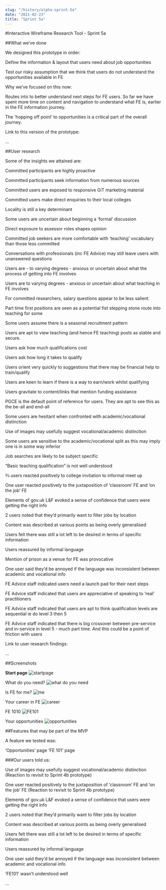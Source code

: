 ```yaml
---
slug: "/history/alpha-sprint-5a"
date: "2021-02-23"
title: "Sprint 5a"
---
```


#Interactive Wireframe Research Tool - Sprint 5a

##What we’ve done

We designed this prototype in order:

Define the information & layout that users need about job opportunities 

Test our risky assumption that we think that users do not understand the opportunities available in FE

Why we’ve focused on this now:

Routes into to better understand next steps for FE users. So far we have spent more time on content and navigation to understand what FE is, earlier in the FE information journey. 

The 'hopping off point’ to opportunities is a critical part of the overall journey.


Link to this version of the prototype: 

...

##User research

Some of the insights we attained are:

Committed participants are highly proactive

Committed participants seek information from numerous sources

Committed users are exposed to responsive GiT marketing material

Committed users make direct enquiries to their local colleges

Locality is still a key determinant

Some users are uncertain about beginning a ‘formal’ discussion

Direct exposure to assessor roles shapes opinion

Committed job seekers are more comfortable with ‘teaching’ vocabulary than those less committed 

Conversations with professionals (inc FE Advice) may still leave users with unanswered questions

Users are - to varying degrees - anxious or uncertain about what the process of getting into FE involves

Users are to varying degrees - anxious or uncertain about what teaching in FE involves

For committed researchers, salary questions appear to be less salient 

Part time first positions are seen as a potential fist stepping stone route into teaching for some

Some users assume there is a seasonal recruitment pattern
 
Users are apt to view teaching (and hence FE teaching) posts as stable and secure.

Users ask how much qualifications cost

Users ask how long it takes to qualify

Users orient very quickly to suggestions that there may be financial help to train/qualify

Users are keen to learn if there is a way to earn/work whilst qualifying

Users gravitate to content/links that mention funding assistance

PGCE is the default point of reference for users. They are apt to see this as the be-all and end-all

Some users are hesitant when confronted with academic/vocational distinction

Use of images may usefully suggest vocational/academic distinction 

Some users are sensitive to the academic/vocational split as this may imply one is in some way inferior

Job searches are likely to be subject specific

“Basic teaching qualification” is not well understood

⅔ users reacted positively to college invitation to informal meet up

One user reacted positively to the juxtaposition of ‘classroom’ FE and ‘on the job’ FE

Elements of gov.uk L&F evoked a sense of confidence that users were getting the right info

2 users noted that they’d primarily want to filter jobs by location

Content was described at various points as being overly generalised

Users felt there was still a lot left to be desired in terms of specific information

Users reassured by informal language

Mention of prison as a venue for FE was provocative

One user said they’d be annoyed if the language was inconsistent between academic and vocational info

FE Advice staff indicated users need a launch pad for their next steps

FE Advice staff indicated that users are appreciative of speaking to ‘real’ practitioners

FE Advice staff indicated that users are apt to think qualification levels are sequential ie do level 3 then 5

FE Advice staff indicated that there is big crossover between pre-service and in-service in level 5 - much part time. And this could be a point of friction with users


Link to user research findings:

...


##Screenshots 

**Start page**
![startpage](/images/sprint-5a/Home.png)

What do you need?
![what do you need](/images/sprint-5a/What%20do%20you%20need.png)

Is FE for me?
![me](/images/sprint-5a/Is%20FE%20for%20me.png)

Your career in FE
![career](/images/sprint-5a/Your%20career%20in%20FE.png)

FE 1010
![FE101](/images/sprint-5a/FE101.png)

Your opportunities
![opportunities](/images/sprint-5a/Your%20opportunities.png)

##Features that may be part of the MVP

A feature we tested was:

‘Opportunities’ page
‘FE 101’ page

###Our users told us:

Use of images may usefully suggest vocational/academic distinction (Reaction to revisit to Sprint 4b prototype)

One user reacted positively to the juxtaposition of ‘classroom’ FE and ‘on the job’ FE (Reaction to revisit to Sprint 4b prototype)

Elements of gov.uk L&F evoked a sense of confidence that users were getting the right info

2 users noted that they’d primarily want to filter jobs by location 

Content was described at various points as being overly generalised

Users felt there was still a lot left to be desired in terms of specific information

Users reassured by informal language

One user said they’d be annoyed if the language was inconsistent between academic and vocational info

‘FE101’ wasn’t understood well

...
